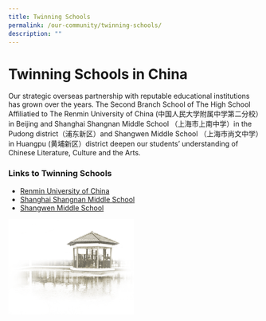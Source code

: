```yaml
---
title: Twinning Schools
permalink: /our-community/twinning-schools/
description: ""
---
```

# **Twinning Schools in China**

Our strategic overseas partnership with reputable educational institutions has grown over the years. The Second Branch School of The High School Affiliatied to The Renmin University of China (中国人民大学附属中学第二分校）in Beijing and Shanghai Shangnan Middle School （上海市上南中学）in the Pudong district（浦东新区）and Shangwen Middle School （上海市尚文中学）in Huangpu (黄埔新区）district deepen our students’ understanding of Chinese Literature, Culture and the Arts.

### Links to Twinning Schools

* [Renmin University of China](https://www.rdfz.cn/en/)
* [Shanghai Shangnan Middle School](http://www.hsshn.pudong-edu.sh.cn/infoweb/)
* [Shangwen Middle School](http://shangwen.hpe.cn/)


<img src="/images/pavilion.png" 
     style="width:50%">